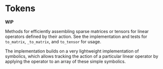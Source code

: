 # Tokens

**WIP**

Methods for efficiently assembling sparse matrices or tensors for linear operators defined by their action. See the implementation and tests for `to_matrix`, `_to_matrix`, and `to_tensor` for usage.

The implementation builds on a very lightweight implementation of symbolics, which allows tracking the action of a particular linear operator by applying the operator to an array of these simple symbolics.
